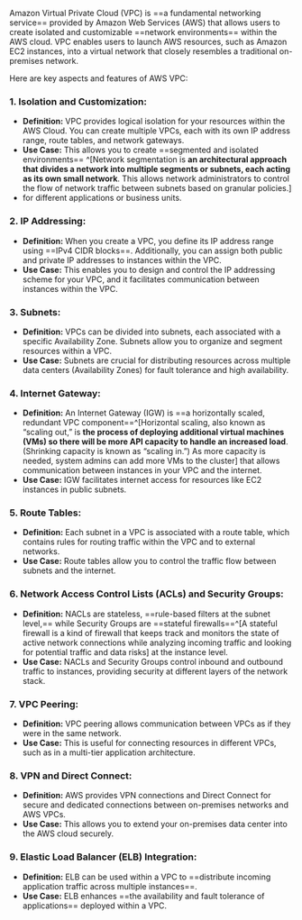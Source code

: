Amazon Virtual Private Cloud (VPC) is ==a fundamental networking service== provided by Amazon Web Services (AWS) that allows users to create isolated and customizable ==network environments== within the AWS cloud. VPC enables users to launch AWS resources, such as Amazon EC2 instances, into a virtual network that closely resembles a traditional on-premises network.

Here are key aspects and features of AWS VPC:

### 1. **Isolation and Customization:**

- **Definition:** VPC provides logical isolation for your resources within the AWS Cloud. You can create multiple VPCs, each with its own IP address range, route tables, and network gateways.
- **Use Case:** This allows you to create ==segmented and isolated environments== ^[Network segmentation is **an architectural approach that divides a network into multiple segments or subnets, each acting as its own small network**. This allows network administrators to control the flow of network traffic between subnets based on granular policies.]
- for different applications or business units.

### 2. **IP Addressing:**

- **Definition:** When you create a VPC, you define its IP address range using ==IPv4 CIDR blocks==. Additionally, you can assign both public and private IP addresses to instances within the VPC.
- **Use Case:** This enables you to design and control the IP addressing scheme for your VPC, and it facilitates communication between instances within the VPC.

### 3. **Subnets:**

- **Definition:** VPCs can be divided into subnets, each associated with a specific Availability Zone. Subnets allow you to organize and segment resources within a VPC.
- **Use Case:** Subnets are crucial for distributing resources across multiple data centers (Availability Zones) for fault tolerance and high availability.

### 4. **Internet Gateway:**

- **Definition:** An Internet Gateway (IGW) is ==a horizontally scaled, redundant VPC component==^[Horizontal scaling, also known as “scaling out,” is **the process of deploying additional virtual machines (VMs) so there will be more API capacity to handle an increased load**. (Shrinking capacity is known as “scaling in.”) As more capacity is needed, system admins can add more VMs to the cluster] that allows communication between instances in your VPC and the internet.
- **Use Case:** IGW facilitates internet access for resources like EC2 instances in public subnets.

### 5. **Route Tables:**

- **Definition:** Each subnet in a VPC is associated with a route table, which contains rules for routing traffic within the VPC and to external networks.
- **Use Case:** Route tables allow you to control the traffic flow between subnets and the internet.

### 6. **Network Access Control Lists (ACLs) and Security Groups:**

- **Definition:** NACLs are stateless, ==rule-based filters at the subnet level,== while Security Groups are ==stateful firewalls==^[A stateful firewall is a kind of firewall that keeps track and monitors the state of active network connections while analyzing incoming traffic and looking for potential traffic and data risks] at the instance level.
- **Use Case:** NACLs and Security Groups control inbound and outbound traffic to instances, providing security at different layers of the network stack.

### 7. **VPC Peering:**

- **Definition:** VPC peering allows communication between VPCs as if they were in the same network.
- **Use Case:** This is useful for connecting resources in different VPCs, such as in a multi-tier application architecture.

### 8. **VPN and Direct Connect:**

- **Definition:** AWS provides VPN connections and Direct Connect for secure and dedicated connections between on-premises networks and AWS VPCs.
- **Use Case:** This allows you to extend your on-premises data center into the AWS cloud securely.

### 9. **Elastic Load Balancer (ELB) Integration:**

- **Definition:** ELB can be used within a VPC to ==distribute incoming application traffic across multiple instances==.
- **Use Case:** ELB enhances ==the availability and fault tolerance of applications== deployed within a VPC.